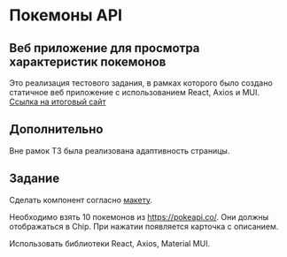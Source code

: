 # Покемоны API

## Веб приложение для просмотра характеристик покемонов
Это реализация тестового задания, в рамках которого было создано статичное веб приложение с использованием React, Axios и MUI.
[Ссылка на итоговый сайт](https://thealekzzz.github.io/pokemon/)

## Дополнительно
Вне рамок ТЗ была реализована адаптивность страницы.

## Задание

Сделать компонент согласно [макету](https://www.figma.com/file/S0l7PXBwTXNWvZ3dHRq5DN/%D0%A2%D0%B5%D1%81%D1%82%D0%BE%D0%B2%D0%BE%D0%B5-%D0%B7%D0%B0%D0%B4%D0%B0%D0%BD%D0%B8%D1%8F-%D0%BD%D0%B0-%D0%B2%D0%B0%D0%BA%D0%B0%D0%BD%D1%81%D0%B8%D1%8E-Frontend-developer?node-id=0%3A1).

Необходимо взять 10 покемонов из https://pokeapi.co/. Они должны отображаться в Chip. 
При нажатии появляется карточка с описанием. 

Использовать библиотеки React, Axios, Material MUI.